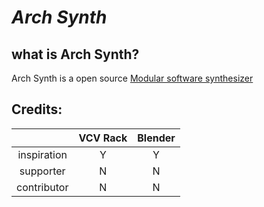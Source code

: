 # ***Arch Synth***

## what is Arch Synth?

Arch Synth is a open source [Modular software synthesizer](https://en.wikipedia.org/wiki/Modular_synthesizer#Modular_software_synthesizers_(alphabetical))

## Credits:

|             | VCV Rack | Blender |
|:-----------:|:--------:|:-------:|
| inspiration |     Y    |    Y    |
| supporter   |     N    |    N    |
| contributor |     N    |    N    |
